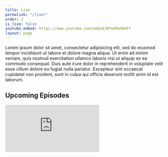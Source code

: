 ```yaml
---
title: Live
permalink: "/live/"
order: 2
is_live: false
youtube_embed: https://www.youtube.com/embed/WYHxMwhRmFY
layout: page
---
```


Lorem ipsum dolor sit amet, consectetur adipisicing elit, sed do eiusmod tempor incididunt ut labore et dolore magna aliqua. Ut enim ad minim veniam, quis nostrud exercitation ullamco laboris nisi ut aliquip ex ea commodo consequat. Duis aute irure dolor in reprehenderit in voluptate velit esse cillum dolore eu fugiat nulla pariatur. Excepteur sint occaecat cupidatat non proident, sunt in culpa qui officia deserunt mollit anim id est laborum.

## Upcoming Episodes

<div class="frame-wrapper">
  <iframe src="https://calendar.google.com/calendar/embed?showTitle=0&amp;showNav=0&amp;showDate=0&amp;showPrint=0&amp;showTabs=0&amp;showCalendars=0&amp;mode=AGENDA&amp;height=300&amp;wkst=1&amp;bgcolor=%23ffffff&amp;src=codepop.com_ssj7j03al0644t9k1lpolc757o%40group.calendar.google.com&amp;color=%232F6309&amp;ctz=America%2FNew_York" style="border-width:0" frameborder="0" scrolling="no"></iframe>
</div>
